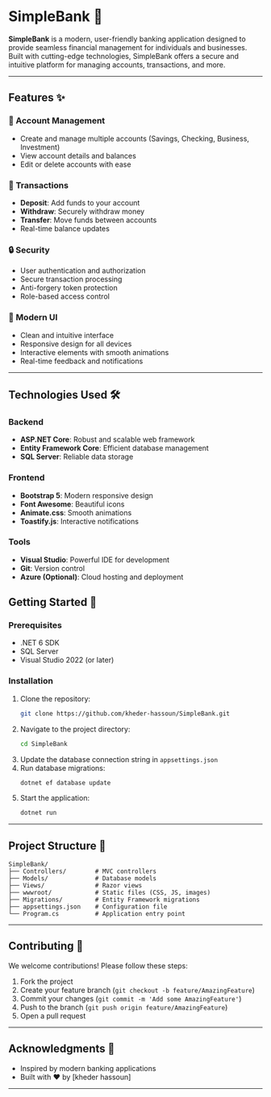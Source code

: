 ﻿# SimpleBank 🏦



**SimpleBank** is a modern, user-friendly banking application designed to provide seamless financial management for individuals and businesses. Built with cutting-edge technologies, SimpleBank offers a secure and intuitive platform for managing accounts, transactions, and more.

---

## Features ✨

### 💼 Account Management
- Create and manage multiple accounts (Savings, Checking, Business, Investment)
- View account details and balances
- Edit or delete accounts with ease

### 💸 Transactions
- **Deposit**: Add funds to your account
- **Withdraw**: Securely withdraw money
- **Transfer**: Move funds between accounts
- Real-time balance updates

### 🔒 Security
- User authentication and authorization
- Secure transaction processing
- Anti-forgery token protection
- Role-based access control

### 🎨 Modern UI
- Clean and intuitive interface
- Responsive design for all devices
- Interactive elements with smooth animations
- Real-time feedback and notifications

---

## Technologies Used 🛠️

### Backend
- **ASP.NET Core**: Robust and scalable web framework
- **Entity Framework Core**: Efficient database management
- **SQL Server**: Reliable data storage

### Frontend
- **Bootstrap 5**: Modern responsive design
- **Font Awesome**: Beautiful icons
- **Animate.css**: Smooth animations
- **Toastify.js**: Interactive notifications

### Tools
- **Visual Studio**: Powerful IDE for development
- **Git**: Version control
- **Azure (Optional)**: Cloud hosting and deployment



## Getting Started 🚀

### Prerequisites
- .NET 6 SDK
- SQL Server
- Visual Studio 2022 (or later)

### Installation
1. Clone the repository:
   ```bash
   git clone https://github.com/kheder-hassoun/SimpleBank.git
   ```
2. Navigate to the project directory:
   ```bash
   cd SimpleBank
   ```
3. Update the database connection string in `appsettings.json`
4. Run database migrations:
   ```bash
   dotnet ef database update
   ```
5. Start the application:
   ```bash
   dotnet run
   ```

---

## Project Structure 📂

```
SimpleBank/
├── Controllers/        # MVC controllers
├── Models/             # Database models
├── Views/              # Razor views
├── wwwroot/            # Static files (CSS, JS, images)
├── Migrations/         # Entity Framework migrations
├── appsettings.json    # Configuration file
└── Program.cs          # Application entry point
```

---



## Contributing 🤝

We welcome contributions! Please follow these steps:
1. Fork the project
2. Create your feature branch (`git checkout -b feature/AmazingFeature`)
3. Commit your changes (`git commit -m 'Add some AmazingFeature'`)
4. Push to the branch (`git push origin feature/AmazingFeature`)
5. Open a pull request

---

## Acknowledgments 🙏

- Inspired by modern banking applications
- Built with ❤️ by [kheder hassoun]


---




